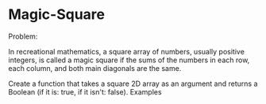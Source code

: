# Magic-Square

Problem: 

In recreational mathematics, a square array of numbers, usually positive integers, is called a magic square if the sums of the numbers in each row, each column, and both main diagonals are the same.

Create a function that takes a square 2D array as an argument and returns a Boolean (if it is: true, if it isn't: false).
Examples


